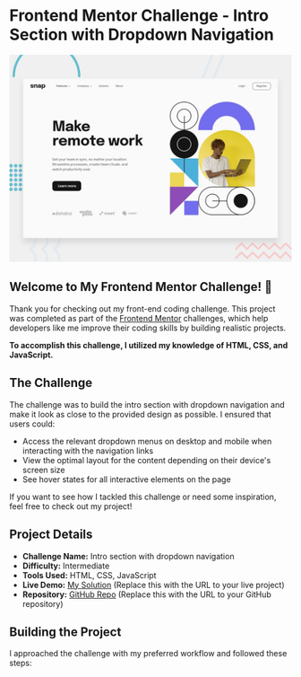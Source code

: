 # Frontend Mentor Challenge - Intro Section with Dropdown Navigation

![Design preview for the Intro section with dropdown navigation coding challenge](./design/desktop-preview.jpg)

## Welcome to My Frontend Mentor Challenge! 👋

Thank you for checking out my front-end coding challenge. This project was completed as part of the [Frontend Mentor](https://www.frontendmentor.io) challenges, which help developers like me improve their coding skills by building realistic projects.

**To accomplish this challenge, I utilized my knowledge of HTML, CSS, and JavaScript.**

## The Challenge

The challenge was to build the intro section with dropdown navigation and make it look as close to the provided design as possible. I ensured that users could:

- Access the relevant dropdown menus on desktop and mobile when interacting with the navigation links
- View the optimal layout for the content depending on their device's screen size
- See hover states for all interactive elements on the page

If you want to see how I tackled this challenge or need some inspiration, feel free to check out my project!

## Project Details

- **Challenge Name:** Intro section with dropdown navigation
- **Difficulty:** Intermediate
- **Tools Used:** HTML, CSS, JavaScript
- **Live Demo:** [My Solution](https://www.example.com) (Replace this with the URL to your live project)
- **Repository:** [GitHub Repo](https://www.example.com) (Replace this with the URL to your GitHub repository)

## Building the Project

I approached the challenge with my preferred workflow and followed these steps:
